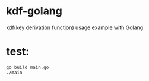 # kdf-golang
kdf(key derivation function) usage example with Golang


# test:

```
go build main.go
./main
```
